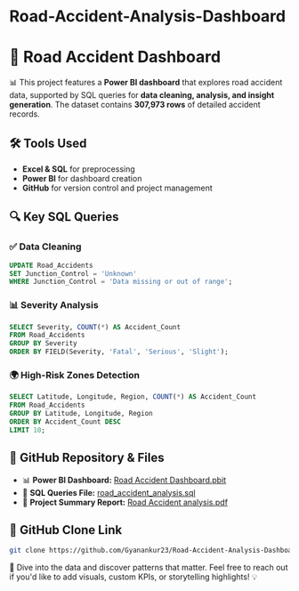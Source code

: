 # Road-Accident-Analysis-Dashboard

# 🚦 Road Accident Dashboard  

📊 This project features a **Power BI dashboard** that explores road accident data, supported by SQL queries for **data cleaning, analysis, and insight generation**. The dataset contains **307,973 rows** of detailed accident records.

## 🛠 Tools Used  
- **Excel & SQL** for preprocessing  
- **Power BI** for dashboard creation  
- **GitHub** for version control and project management  

## 🔍 Key SQL Queries  

### ✅ Data Cleaning  
```sql
UPDATE Road_Accidents  
SET Junction_Control = 'Unknown'  
WHERE Junction_Control = 'Data missing or out of range';  
```

### 📊 Severity Analysis  
```sql
SELECT Severity, COUNT(*) AS Accident_Count  
FROM Road_Accidents  
GROUP BY Severity  
ORDER BY FIELD(Severity, 'Fatal', 'Serious', 'Slight');  
```

### 🌍 High-Risk Zones Detection  
```sql
SELECT Latitude, Longitude, Region, COUNT(*) AS Accident_Count  
FROM Road_Accidents  
GROUP BY Latitude, Longitude, Region  
ORDER BY Accident_Count DESC  
LIMIT 10;  
```

## 📂 GitHub Repository & Files  
- 📊 **Power BI Dashboard:** [Road Accident Dashboard.pbit](https://github.com/Gyanankur23/Road-Accident-Analysis-Dashboard/blob/main/Road%20Accident%20Dashboard.pbit)  
- 💾 **SQL Queries File:** [road_accident_analysis.sql](https://github.com/Gyanankur23/Road-Accident-Analysis-Dashboard/blob/main/road_accident_analysis.sql)  
- 📄 **Project Summary Report:** [Road Accident analysis.pdf](https://github.com/Gyanankur23/Road-Accident-Analysis-Dashboard/blob/main/Road%20Accident%20analysis.pdf)  

## 🔗 GitHub Clone Link  
```bash
git clone https://github.com/Gyanankur23/Road-Accident-Analysis-Dashboard.git
```

🚀 Dive into the data and discover patterns that matter. Feel free to reach out if you'd like to add visuals, custom KPIs, or storytelling highlights! 💡
